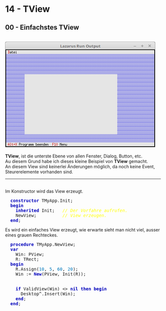 # 14 - TView
## 00 - Einfachstes TView
<br>
<img src="image.png" alt="Selfhtml"><br><br>
<b>TView</b>, ist die unterste Ebene von allen Fenster, Dialog, Button, etc.<br>
Au diesem Grund habe ich dieses kleine Beispiel von <b>TView</b> gemacht.<br>
An diesem View sind keinerlei Änderungen möglich, da noch keine Event, Steurerelemente vorhanden sind.<br>
<hr><br>
Im Konstructor wird das View erzeugt.<br>
<pre><code=pascal>  <b><font color="0000BB">constructor</font></b> TMyApp.Init;
  <b><font color="0000BB">begin</font></b>
    <b><font color="0000BB">inherited</font></b> Init;   <i><font color="#FFFF00">// Der Vorfahre aufrufen.</font></i>
    NewView;          <i><font color="#FFFF00">// View erzeugen.</font></i>
  <b><font color="0000BB">end</font></b>;</code></pre>
Es wird ein einfaches View erzeugt, wie erwarte sieht man nicht viel, ausser eines grauen Rechteckes.<br>
<pre><code=pascal>  <b><font color="0000BB">procedure</font></b> TMyApp.NewView;
  <b><font color="0000BB">var</font></b>
    Win: PView;
    R: TRect;
  <b><font color="0000BB">begin</font></b>
    R.Assign(<font color="#0077BB">10</font>, <font color="#0077BB">5</font>, <font color="#0077BB">60</font>, <font color="#0077BB">20</font>);
    Win := <b><font color="0000BB">New</font></b>(PView, Init(R));
<br>
    <b><font color="0000BB">if</font></b> ValidView(Win) <> <b><font color="0000BB">nil</font></b> <b><font color="0000BB">then</font></b> <b><font color="0000BB">begin</font></b>
      Desktop^.Insert(Win);
    <b><font color="0000BB">end</font></b>;
  <b><font color="0000BB">end</font></b>;</code></pre>
<br>
